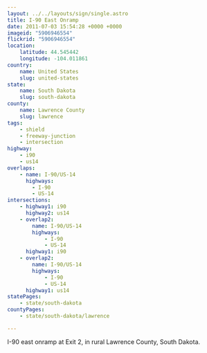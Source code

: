 ```yaml
---
layout: ../../layouts/sign/single.astro
title: I-90 East Onramp
date: 2011-07-03 15:54:28 +0000 +0000
imageid: "5906946554"
flickrid: "5906946554"
location:
    latitude: 44.545442
    longitude: -104.011861
country:
    name: United States
    slug: united-states
state:
    name: South Dakota
    slug: south-dakota
county:
    name: Lawrence County
    slug: lawrence
tags:
    - shield
    - freeway-junction
    - intersection
highway:
    - i90
    - us14
overlaps:
    - name: I-90/US-14
      highways:
        - I-90
        - US-14
intersections:
    - highway1: i90
      highway2: us14
    - overlap2:
        name: I-90/US-14
        highways:
            - I-90
            - US-14
      highway1: i90
    - overlap2:
        name: I-90/US-14
        highways:
            - I-90
            - US-14
      highway1: us14
statePages:
    - state/south-dakota
countyPages:
    - state/south-dakota/lawrence

---
```

I-90 east onramp at Exit 2, in rural Lawrence County, South Dakota.